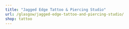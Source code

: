 ```yaml
---
title: "Jagged Edge Tattoo & Piercing Studio"
url: /glasgow/jagged-edge-tattoo-and-piercing-studio/
shop: tattoo
---
```

